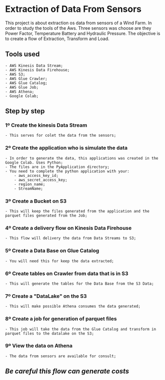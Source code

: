 # **Extraction of Data From Sensors**
This project is about extraction os data from sensors of a Wind Farm. In order to study the tools of the Aws. Three sensors was choose are they Power Factor, Temperature Battery and Hydraulic Pressure.
The objective is to create a flow of Extraction, Transform and Load.

## Tools used
	- AWS Kinesis Data Stream;
	- AWS Kinesis Data Firehouse;
	- AWS S3;
	- AWS Glue Crawler;
	- AWS Glue Catalog;
	- AWS Glue Job;
	- AWS Athena;
	- Google Colab;

## Step by step

### 1º Create the kinesis Data Stream
	- This serves for colet the data from the sensors;
	
### 2º Create the application who is simulate the data
	- In order to generate the data, this applications was created in the Google Colab. Uses Python;
	- The files are in the PyApplication directory;
	- You need to complete the python application with your:
		- aws_access_key_id;
		- aws_secret_access_key;
		- region_name;
		- StreamName;
	
### 3º Create a Bucket on S3
	- This will keep the files generated from the application and the parquet files generated from the Job;
	
### 4º Create a delivery flow on Kinesis Data Firehouse
	- This flow will delivery the data from Data Streams to S3;
	
### 5º Create  a Data Base on Glue Catalog
	- You will need this for keep the data extracted;
	
### 6º Create tables on Crawler from data that is in S3
	- This will generate the tables for the Data Base from the S3 Data;
	
### 7º Create a "DataLake" on the S3
	- This will make possible Athena consumes the data generated;
	
### 8º Create a job for generation of parquet files
	- This job will take the data from the Glue Catalog and transform in parquet files to the datalake on the S3;
	
### 9º View the data on Athena
	- The data from sensors are available for consult;
	
	
	
## **_Be careful this flow can generate costs_**